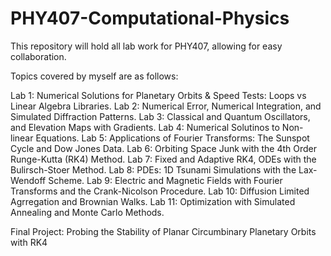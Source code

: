 # PHY407-Computational-Physics
This repository will hold all lab work for PHY407, allowing for easy collaboration.


Topics covered by myself are as follows:

Lab 1: Numerical Solutions for Planetary Orbits & Speed Tests: Loops vs Linear Algebra Libraries. 
Lab 2: Numerical Error, Numerical Integration, and Simulated Diffraction Patterns. 
Lab 3: Classical and Quantum Oscillators, and Elevation Maps with Gradients. 
Lab 4: Numerical Solutinos to Non-linear Equations. 
Lab 5: Applications of Fourier Transforms: The Sunspot Cycle and Dow Jones Data. 
Lab 6: Orbiting Space Junk with the 4th Order Runge-Kutta (RK4) Method. 
Lab 7: Fixed and Adaptive RK4, ODEs with the Bulirsch-Stoer Method. 
Lab 8: PDEs: 1D Tsunami Simulations with the Lax-Wendoff Scheme. 
Lab 9: Electric and Magnetic Fields with Fourier Transforms and the Crank-Nicolson Procedure. 
Lab 10: Diffusion Limited Agrregation and Brownian Walks. 
Lab 11: Optimization with Simulated Annealing and Monte Carlo Methods. 

Final Project: Probing the Stability of Planar Circumbinary Planetary Orbits with RK4
